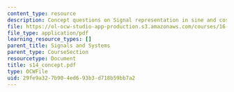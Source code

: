 ```yaml
---
content_type: resource
description: Concept questions on Signal representation in sine and cosines.
file: https://ol-ocw-studio-app-production.s3.amazonaws.com/courses/16-01-unified-engineering-i-ii-iii-iv-fall-2005-spring-2006/29fe9a327b904ed693b3d718b59bb7a2_s14_concept.pdf
file_type: application/pdf
learning_resource_types: []
parent_title: Signals and Systems
parent_type: CourseSection
resourcetype: Document
title: s14_concept.pdf
type: OCWFile
uid: 29fe9a32-7b90-4ed6-93b3-d718b59bb7a2
---
```

